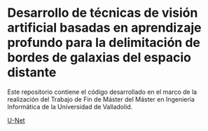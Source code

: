 # Desarrollo de técnicas de visión artificial basadas en aprendizaje profundo para la delimitación de bordes de galaxias del espacio distante

Este repositorio contiene el código desarrollado en el marco de la realización del Trabajo de Fin de Máster del Máster en Ingeniería Informática de la Universidad de Valladolid.

[U-Net](Models/U-Net)
